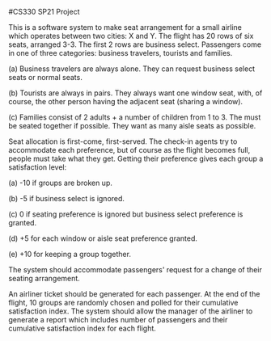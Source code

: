 #CS330 SP21 Project

This is a software system to make seat
arrangement for a small airline which operates between two cities: X and Y. 
The flight has 20 rows of six seats, arranged 3-3. The first 2 rows are business select.
Passengers come in one of three categories: business travelers, tourists and families.

(a) Business travelers are always alone. They can request business select seats or normal seats.

(b) Tourists are always in pairs. They always want one window seat, with, of course, the other person having the adjacent seat (sharing a window).

(c) Families consist of 2 adults + a number of children from 1 to 3. The must be seated together if possible. They want as many aisle seats as possible. 

Seat allocation is first-come, first-served. The check-in agents try to accommodate each preference, but of
course as the flight becomes full, people must take what they get. Getting their preference gives each group
a satisfaction level:

(a) -10 if groups are broken up.

(b) -5 if business select is ignored.

(c) 0 if seating preference is ignored but business select preference is granted.

(d) +5 for each window or aisle seat preference granted.

(e) +10 for keeping a group together.

The system should accommodate passengers' request for a change of their seating arrangement.

An airliner ticket should be generated for each passenger. At the end of the flight, 10 groups are randomly
chosen and polled for their cumulative satisfaction index. The system should allow the manager of the airliner
to generate a report which includes number of passengers and their cumulative satisfaction index for each flight.
